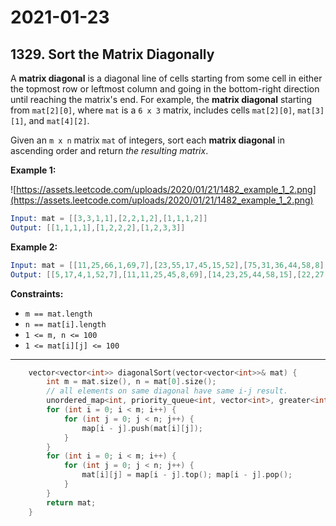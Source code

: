 # 2021-01-23

## 1329. Sort the Matrix Diagonally

A **matrix diagonal** is a diagonal line of cells starting from some cell in either the topmost row or leftmost column and going in the bottom-right direction until reaching the matrix's end. For example, the **matrix diagonal** starting from `mat[2][0]`, where `mat` is a `6 x 3` matrix, includes cells `mat[2][0]`, `mat[3][1]`, and `mat[4][2]`.

Given an `m x n` matrix `mat` of integers, sort each **matrix diagonal** in ascending order and return *the resulting matrix*.

**Example 1:**

![https://assets.leetcode.com/uploads/2020/01/21/1482_example_1_2.png](https://assets.leetcode.com/uploads/2020/01/21/1482_example_1_2.png)

```s
Input: mat = [[3,3,1,1],[2,2,1,2],[1,1,1,2]]
Output: [[1,1,1,1],[1,2,2,2],[1,2,3,3]]
```

**Example 2:**

```s
Input: mat = [[11,25,66,1,69,7],[23,55,17,45,15,52],[75,31,36,44,58,8],[22,27,33,25,68,4],[84,28,14,11,5,50]]
Output: [[5,17,4,1,52,7],[11,11,25,45,8,69],[14,23,25,44,58,15],[22,27,31,36,50,66],[84,28,75,33,55,68]]
```

**Constraints:**

- `m == mat.length`
- `n == mat[i].length`
- `1 <= m, n <= 100`
- `1 <= mat[i][j] <= 100`

---

```c++
    vector<vector<int>> diagonalSort(vector<vector<int>>& mat) {
        int m = mat.size(), n = mat[0].size();
        // all elements on same diagonal have same i-j result.
        unordered_map<int, priority_queue<int, vector<int>, greater<int>>> map; // min priority queue
        for (int i = 0; i < m; i++) {
            for (int j = 0; j < n; j++) {
                map[i - j].push(mat[i][j]);
            }
        }
        for (int i = 0; i < m; i++) {
            for (int j = 0; j < n; j++) {
                mat[i][j] = map[i - j].top(); map[i - j].pop();
            }
        }
        return mat;
    }
```
